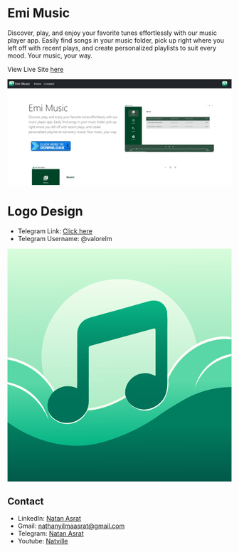 # Emi Music

Discover, play, and enjoy your favorite tunes effortlessly with our music player app. Easily find songs in your music folder, pick up right where you left off with recent plays, and create personalized playlists to suit every mood. Your music, your way.           
                    
View Live Site [here](https://emi-music-web.onrender.com/)

![Website](./emimusicss.JPG)


# Logo Design
 - Telegram Link: [Click here](https://t.me/valorelm)
 - Telegram Username: @valorelm 
 

![logo](./logo.png)



## Contact
 - LinkedIn: [Natan Asrat](https://linkedin.com/in/natan-asrat)
 - Gmail: nathanyilmaasrat@gmail.com
 - Telegram: [Natan Asrat](https://t.me/fail_your_way_to_success)
 - Youtube: [Natville](https://www.youtube.com/@natvilletutor)